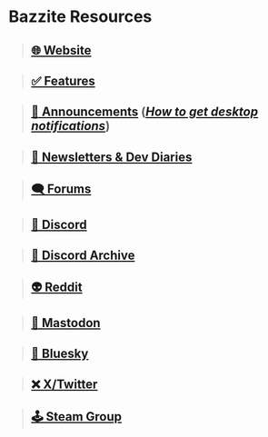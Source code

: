 # Bazzite Resources

>## [🌐 Website](https://bazzite.gg/)

>## [✅ Features](https://github.com/ublue-os/bazzite/blob/main/README.md)

>## [📢 Announcements](https://universal-blue.discourse.group/tags/c/bazzite/5/announcements) ([*How to get desktop notifications*](https://universal-blue.discourse.group/t/tutorial-subscribing-to-bazzite-news-for-major-update-information/3672))

>## [📰 Newsletters & Dev Diaries](https://universal-blue.discourse.group/t/bazzite-newsletters/2252)

>## [🗨️ Forums](https://universal-blue.discourse.group/c/bazzite/5)

>## [💬 Discord](https://discord.gg/WEu6BdFEtp)

>## [🧵 Discord Archive](https://www.answeroverflow.com/c/1072614816579063828/1143023993041993769)

>## [👽 Reddit](https://www.reddit.com/r/bazzite)

>## [🐘 Mastodon](https://fosstodon.org/@UniversalBlue)

>## [🦋 Bluesky](https://bsky.app/profile/bazzite.bsky.social)

>## [❌ X/Twitter](https://x.com/bazzite_gg)

>## [🕹️ Steam Group](https://steamcommunity.com/groups/Bazzite)

